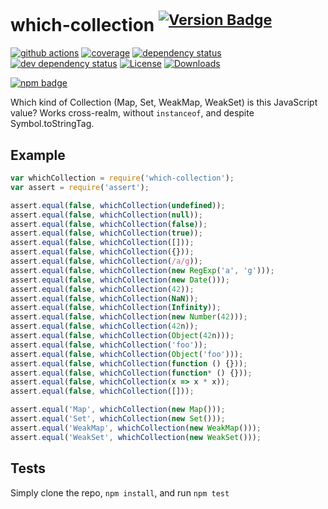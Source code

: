 # which-collection <sup>[![Version Badge][2]][1]</sup>

[![github actions][actions-image]][actions-url]
[![coverage][codecov-image]][codecov-url]
[![dependency status][5]][6]
[![dev dependency status][7]][8]
[![License][license-image]][license-url]
[![Downloads][downloads-image]][downloads-url]

[![npm badge][11]][1]

Which kind of Collection (Map, Set, WeakMap, WeakSet) is this JavaScript value? Works cross-realm, without `instanceof`, and despite Symbol.toStringTag.

## Example

```js
var whichCollection = require('which-collection');
var assert = require('assert');

assert.equal(false, whichCollection(undefined));
assert.equal(false, whichCollection(null));
assert.equal(false, whichCollection(false));
assert.equal(false, whichCollection(true));
assert.equal(false, whichCollection([]));
assert.equal(false, whichCollection({}));
assert.equal(false, whichCollection(/a/g));
assert.equal(false, whichCollection(new RegExp('a', 'g')));
assert.equal(false, whichCollection(new Date()));
assert.equal(false, whichCollection(42));
assert.equal(false, whichCollection(NaN));
assert.equal(false, whichCollection(Infinity));
assert.equal(false, whichCollection(new Number(42)));
assert.equal(false, whichCollection(42n));
assert.equal(false, whichCollection(Object(42n)));
assert.equal(false, whichCollection('foo'));
assert.equal(false, whichCollection(Object('foo')));
assert.equal(false, whichCollection(function () {}));
assert.equal(false, whichCollection(function* () {}));
assert.equal(false, whichCollection(x => x * x));
assert.equal(false, whichCollection([]));

assert.equal('Map', whichCollection(new Map()));
assert.equal('Set', whichCollection(new Set()));
assert.equal('WeakMap', whichCollection(new WeakMap()));
assert.equal('WeakSet', whichCollection(new WeakSet()));
```

## Tests
Simply clone the repo, `npm install`, and run `npm test`

[1]: https://npmjs.org/package/which-collection
[2]: https://versionbadg.es/inspect-js/which-collection.svg
[5]: https://david-dm.org/inspect-js/which-collection.svg
[6]: https://david-dm.org/inspect-js/which-collection
[7]: https://david-dm.org/inspect-js/which-collection/dev-status.svg
[8]: https://david-dm.org/inspect-js/which-collection#info=devDependencies
[11]: https://nodei.co/npm/which-collection.png?downloads=true&stars=true
[license-image]: https://img.shields.io/npm/l/which-collection.svg
[license-url]: LICENSE
[downloads-image]: https://img.shields.io/npm/dm/which-collection.svg
[downloads-url]: https://npm-stat.com/charts.html?package=which-collection
[codecov-image]: https://codecov.io/gh/inspect-js/which-collection/branch/main/graphs/badge.svg
[codecov-url]: https://app.codecov.io/gh/inspect-js/which-collection/
[actions-image]: https://img.shields.io/endpoint?url=https://github-actions-badge-u3jn4tfpocch.runkit.sh/inspect-js/which-collection
[actions-url]: https://github.com/inspect-js/which-collection/actions
